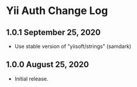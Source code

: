 # Yii Auth Change Log

## 1.0.1 September 25, 2020

- Use stable version of "yiisoft/strings" (samdark)

## 1.0.0 August 25, 2020

- Initial release.
